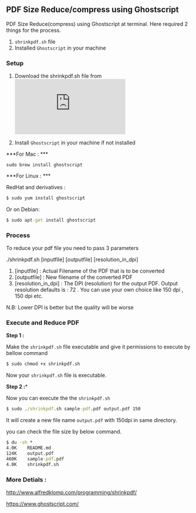 ## PDF Size Reduce/compress using Ghostscript


PDF Size Reduce(compress) using Ghostscript at terminal. 
Here required 2 things for the process.

1. `shrinkpdf.sh` file
2. Installed `Ghostscript` in your machine

### Setup

1. Download the shrinkpdf.sh file from ![Here](http://www.alfredklomp.com/programming/shrinkpdf/shrinkpdf.sh)

2. Install `Ghostscript` in your machine if not installed

***For Mac : ***

`sudo brew install ghostscript`

***For Linux : ***

RedHat and derivatives :

```cmd
$ sudo yum install ghostscript
```

Or on Debian:

```cmd
$ sudo apt-get install ghostscript
```

### Process

To reduce your pdf file you need to pass 3 parameters

./shrinkpdf.sh [inputfile] [outputfile] [resolution_in_dpi]

1. [inputfile] : Actual Filename of the PDF that is to be converted
2. [outputfile] : New filename of the converted PDF
3. [resolution_in_dpi] : The DPI (resolution) for the output PDF. 
Output resolution defaults is : 72 . You can use your own choice like 150 dpi , 150 dpi etc.

N.B: Lower DPI is better but the quality will be worse

### Execute and Reduce PDF

**Step 1 :**

Make the `shrinkpdf.sh` file executable and give it permissions to execute by  bellow command

```cmd
$ sudo chmod +x shrinkpdf.sh
```

Now your `shrinkpdf.sh` file is executable.

**Step 2 :***

Now you can execute the the `shrinkpdf.sh`

```cmd
$ sudo ./shrinkpdf.sh sample-pdf.pdf output.pdf 150
```

It will create a new file name `output.pdf` with 150dpi in same directory.

you can check the file size by below command.

```cmd
$ du -sh *
4.0K    README.md
124K    output.pdf
460K    sample-pdf.pdf
4.0K    shrinkpdf.sh
```

### More Detials :

http://www.alfredklomp.com/programming/shrinkpdf/

https://www.ghostscript.com/
